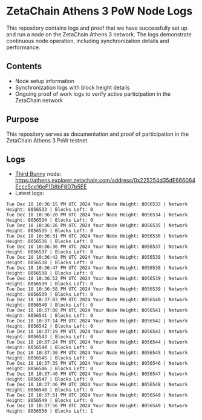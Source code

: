 # ZetaChain Athens 3 PoW Node Logs
This repository contains logs and proof that we have successfully set up and run a node on the ZetaChain Athens 3 network. The logs demonstrate continuous node operation, including synchronization details and performance.

## Contents
- Node setup information
- Synchronization logs with block height details
- Ongoing proof of work logs to verify active participation in the ZetaChain network

## Purpose
This repository serves as documentation and proof of participation in the ZetaChain Athens 3 PoW testnet.

## Logs

- [Third Bunny](https://thirdbunny.xyz/) node: https://athens.explorer.zetachain.com/address/0x225254d35dE666064Eccc5ce16eF1D8bF8D7b5EE
- Latest logs:
```
Tue Dec 10 10:36:15 PM UTC 2024 Your Node Height: 8056533 | Network Height: 8056533 | Blocks Left: 0
Tue Dec 10 10:36:20 PM UTC 2024 Your Node Height: 8056534 | Network Height: 8056534 | Blocks Left: 0
Tue Dec 10 10:36:26 PM UTC 2024 Your Node Height: 8056535 | Network Height: 8056535 | Blocks Left: 0
Tue Dec 10 10:36:31 PM UTC 2024 Your Node Height: 8056536 | Network Height: 8056536 | Blocks Left: 0
Tue Dec 10 10:36:36 PM UTC 2024 Your Node Height: 8056537 | Network Height: 8056537 | Blocks Left: 0
Tue Dec 10 10:36:42 PM UTC 2024 Your Node Height: 8056538 | Network Height: 8056538 | Blocks Left: 0
Tue Dec 10 10:36:47 PM UTC 2024 Your Node Height: 8056538 | Network Height: 8056538 | Blocks Left: 0
Tue Dec 10 10:36:52 PM UTC 2024 Your Node Height: 8056539 | Network Height: 8056539 | Blocks Left: 0
Tue Dec 10 10:36:58 PM UTC 2024 Your Node Height: 8056539 | Network Height: 8056539 | Blocks Left: 0
Tue Dec 10 10:37:03 PM UTC 2024 Your Node Height: 8056540 | Network Height: 8056540 | Blocks Left: 0
Tue Dec 10 10:37:08 PM UTC 2024 Your Node Height: 8056541 | Network Height: 8056541 | Blocks Left: 0
Tue Dec 10 10:37:14 PM UTC 2024 Your Node Height: 8056542 | Network Height: 8056542 | Blocks Left: 0
Tue Dec 10 10:37:19 PM UTC 2024 Your Node Height: 8056543 | Network Height: 8056543 | Blocks Left: 0
Tue Dec 10 10:37:24 PM UTC 2024 Your Node Height: 8056544 | Network Height: 8056544 | Blocks Left: 0
Tue Dec 10 10:37:30 PM UTC 2024 Your Node Height: 8056545 | Network Height: 8056545 | Blocks Left: 0
Tue Dec 10 10:37:35 PM UTC 2024 Your Node Height: 8056546 | Network Height: 8056546 | Blocks Left: 0
Tue Dec 10 10:37:40 PM UTC 2024 Your Node Height: 8056547 | Network Height: 8056547 | Blocks Left: 0
Tue Dec 10 10:37:46 PM UTC 2024 Your Node Height: 8056548 | Network Height: 8056548 | Blocks Left: 0
Tue Dec 10 10:37:51 PM UTC 2024 Your Node Height: 8056549 | Network Height: 8056549 | Blocks Left: 0
Tue Dec 10 10:37:56 PM UTC 2024 Your Node Height: 8056549 | Network Height: 8056550 | Blocks Left: 1
```
